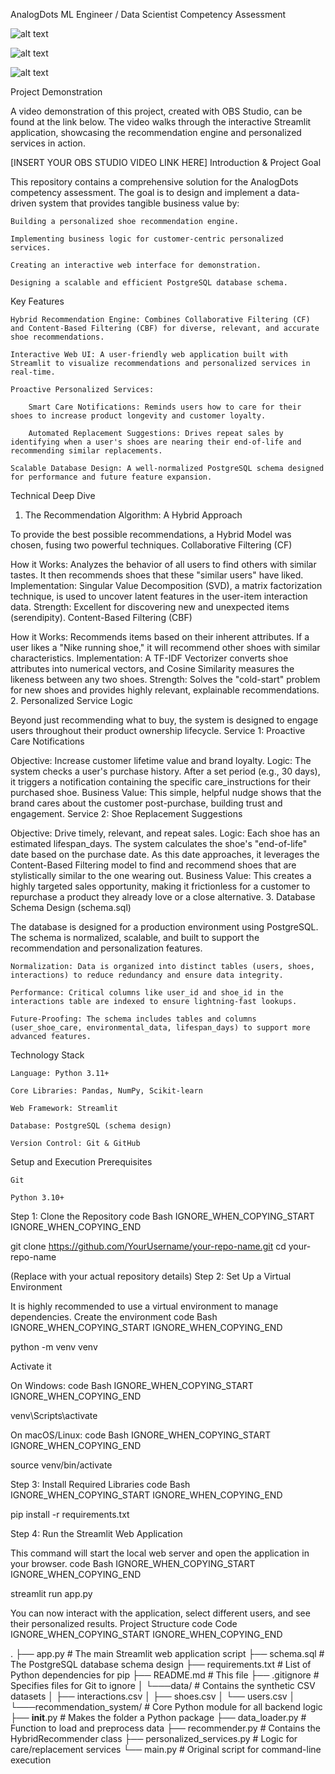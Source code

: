 AnalogDots ML Engineer / Data Scientist Competency Assessment

![alt text](https://img.shields.io/badge/Python-3.11+-blue.svg)

![alt text](https://img.shields.io/badge/Libraries-Pandas%20%7C%20Scikit--learn%20%7C%20Streamlit-orange.svg)

![alt text](https://img.shields.io/badge/Status-Completed-green.svg)

Project Demonstration

A video demonstration of this project, created with OBS Studio, can be found at the link below. The video walks through the interactive Streamlit application, showcasing the recommendation engine and personalized services in action.

[INSERT YOUR OBS STUDIO VIDEO LINK HERE]
Introduction & Project Goal

This repository contains a comprehensive solution for the AnalogDots competency assessment. The goal is to design and implement a data-driven system that provides tangible business value by:

    Building a personalized shoe recommendation engine.

    Implementing business logic for customer-centric personalized services.

    Creating an interactive web interface for demonstration.

    Designing a scalable and efficient PostgreSQL database schema.

Key Features

    Hybrid Recommendation Engine: Combines Collaborative Filtering (CF) and Content-Based Filtering (CBF) for diverse, relevant, and accurate shoe recommendations.

    Interactive Web UI: A user-friendly web application built with Streamlit to visualize recommendations and personalized services in real-time.

    Proactive Personalized Services:

        Smart Care Notifications: Reminds users how to care for their shoes to increase product longevity and customer loyalty.

        Automated Replacement Suggestions: Drives repeat sales by identifying when a user's shoes are nearing their end-of-life and recommending similar replacements.

    Scalable Database Design: A well-normalized PostgreSQL schema designed for performance and future feature expansion.

Technical Deep Dive
1. The Recommendation Algorithm: A Hybrid Approach

To provide the best possible recommendations, a Hybrid Model was chosen, fusing two powerful techniques.
Collaborative Filtering (CF)

How it Works: Analyzes the behavior of all users to find others with similar tastes. It then recommends shoes that these "similar users" have liked.
Implementation: Singular Value Decomposition (SVD), a matrix factorization technique, is used to uncover latent features in the user-item interaction data.
Strength: Excellent for discovering new and unexpected items (serendipity).
Content-Based Filtering (CBF)

How it Works: Recommends items based on their inherent attributes. If a user likes a "Nike running shoe," it will recommend other shoes with similar characteristics.
Implementation: A TF-IDF Vectorizer converts shoe attributes into numerical vectors, and Cosine Similarity measures the likeness between any two shoes.
Strength: Solves the "cold-start" problem for new shoes and provides highly relevant, explainable recommendations.
2. Personalized Service Logic

Beyond just recommending what to buy, the system is designed to engage users throughout their product ownership lifecycle.
Service 1: Proactive Care Notifications

Objective: Increase customer lifetime value and brand loyalty.
Logic: The system checks a user's purchase history. After a set period (e.g., 30 days), it triggers a notification containing the specific care_instructions for their purchased shoe.
Business Value: This simple, helpful nudge shows that the brand cares about the customer post-purchase, building trust and engagement.
Service 2: Shoe Replacement Suggestions

Objective: Drive timely, relevant, and repeat sales.
Logic: Each shoe has an estimated lifespan_days. The system calculates the shoe's "end-of-life" date based on the purchase date. As this date approaches, it leverages the Content-Based Filtering model to find and recommend shoes that are stylistically similar to the one wearing out.
Business Value: This creates a highly targeted sales opportunity, making it frictionless for a customer to repurchase a product they already love or a close alternative.
3. Database Schema Design (schema.sql)

The database is designed for a production environment using PostgreSQL. The schema is normalized, scalable, and built to support the recommendation and personalization features.

    Normalization: Data is organized into distinct tables (users, shoes, interactions) to reduce redundancy and ensure data integrity.

    Performance: Critical columns like user_id and shoe_id in the interactions table are indexed to ensure lightning-fast lookups.

    Future-Proofing: The schema includes tables and columns (user_shoe_care, environmental_data, lifespan_days) to support more advanced features.

Technology Stack

    Language: Python 3.11+

    Core Libraries: Pandas, NumPy, Scikit-learn

    Web Framework: Streamlit

    Database: PostgreSQL (schema design)

    Version Control: Git & GitHub

Setup and Execution
Prerequisites

    Git

    Python 3.10+

Step 1: Clone the Repository
code Bash
IGNORE_WHEN_COPYING_START
IGNORE_WHEN_COPYING_END

      
git clone https://github.com/YourUsername/your-repo-name.git
cd your-repo-name

    

(Replace with your actual repository details)
Step 2: Set Up a Virtual Environment

It is highly recommended to use a virtual environment to manage dependencies.
Create the environment
code Bash
IGNORE_WHEN_COPYING_START
IGNORE_WHEN_COPYING_END

      
python -m venv venv

    

Activate it

On Windows:
code Bash
IGNORE_WHEN_COPYING_START
IGNORE_WHEN_COPYING_END

      
venv\Scripts\activate

    

On macOS/Linux:
code Bash
IGNORE_WHEN_COPYING_START
IGNORE_WHEN_COPYING_END

      
source venv/bin/activate

    

Step 3: Install Required Libraries
code Bash
IGNORE_WHEN_COPYING_START
IGNORE_WHEN_COPYING_END

      
pip install -r requirements.txt

    

Step 4: Run the Streamlit Web Application

This command will start the local web server and open the application in your browser.
code Bash
IGNORE_WHEN_COPYING_START
IGNORE_WHEN_COPYING_END

      
streamlit run app.py

    

You can now interact with the application, select different users, and see their personalized results.
Project Structure
code Code
IGNORE_WHEN_COPYING_START
IGNORE_WHEN_COPYING_END

      
.
├── app.py                   # The main Streamlit web application script
├── schema.sql               # The PostgreSQL database schema design
├── requirements.txt         # List of Python dependencies for pip
├── README.md                # This file
├── .gitignore               # Specifies files for Git to ignore
│
└───data/                    # Contains the synthetic CSV datasets
│   ├── interactions.csv
│   ├── shoes.csv
│   └── users.csv
│
└───recommendation_system/   # Core Python module for all backend logic
    ├── __init__.py          # Makes the folder a Python package
    ├── data_loader.py       # Function to load and preprocess data
    ├── recommender.py       # Contains the HybridRecommender class
    ├── personalized_services.py # Logic for care/replacement services
    └── main.py              # Original script for command-line execution

    

